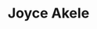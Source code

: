 ---
layout: profile
title:  "Joyce Akele"
image: assets/images/profiles/placeholder.png
country: Unknown
region: 
hub: 
github: 
mail: 
twitter: 
facebook: 
instagram: 
whatsapp: 
telegram: 
website: 
skills:
  - {name: Github, color: '#fdb157', value: '90%'}
  - {name: Logo Design, color: '#9473e6', value: '60%'}
  - {name: After Effects, color: '#bdecf6', value: '80%'}
  - {name: Web App, color: '#ffbcaa', value: '70%'}
---